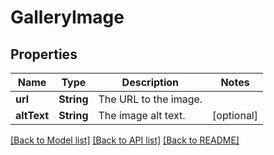 # GalleryImage

## Properties
Name | Type | Description | Notes
------------ | ------------- | ------------- | -------------
**url** | **String** | The URL to the image. | 
**altText** | **String** | The image alt text. | [optional] 

[[Back to Model list]](../README.md#documentation-for-models) [[Back to API list]](../README.md#documentation-for-api-endpoints) [[Back to README]](../README.md)


